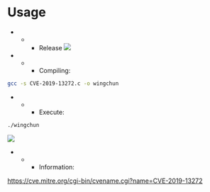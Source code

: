 # Usage
- - - Release
![](https://github.com/nu11secur1ty/Ubuntu/blob/master/CVE-2019-13272/screen/Capture.PNG)

- - - Compiling:
```bash
gcc -s CVE-2019-13272.c -o wingchun
```
- - - Execute:
```bash
./wingchun
```
![](https://github.com/nu11secur1ty/Ubuntu/blob/master/CVE-2019-13272/screen/Capture3.PNG)

- - - Information:

https://cve.mitre.org/cgi-bin/cvename.cgi?name=CVE-2019-13272

